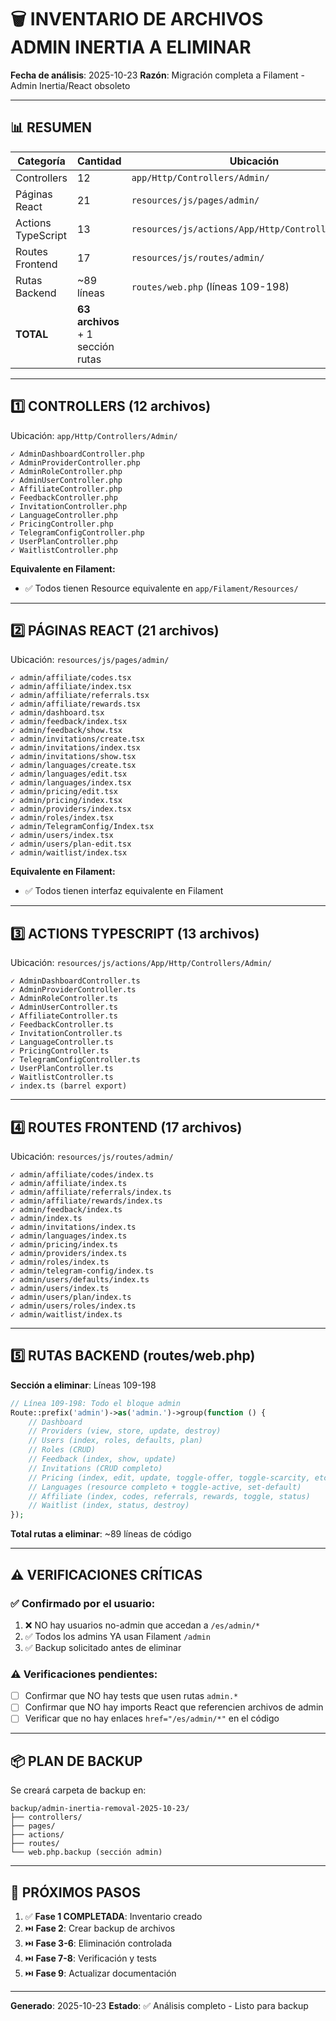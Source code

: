 # 🗑️ INVENTARIO DE ARCHIVOS ADMIN INERTIA A ELIMINAR

**Fecha de análisis**: 2025-10-23
**Razón**: Migración completa a Filament - Admin Inertia/React obsoleto

---

## 📊 RESUMEN

| Categoría | Cantidad | Ubicación |
|-----------|----------|-----------|
| Controllers | 12 | `app/Http/Controllers/Admin/` |
| Páginas React | 21 | `resources/js/pages/admin/` |
| Actions TypeScript | 13 | `resources/js/actions/App/Http/Controllers/Admin/` |
| Routes Frontend | 17 | `resources/js/routes/admin/` |
| Rutas Backend | ~89 líneas | `routes/web.php` (líneas 109-198) |
| **TOTAL** | **63 archivos** + 1 sección rutas |

---

## 1️⃣ CONTROLLERS (12 archivos)

Ubicación: `app/Http/Controllers/Admin/`

```
✓ AdminDashboardController.php
✓ AdminProviderController.php
✓ AdminRoleController.php
✓ AdminUserController.php
✓ AffiliateController.php
✓ FeedbackController.php
✓ InvitationController.php
✓ LanguageController.php
✓ PricingController.php
✓ TelegramConfigController.php
✓ UserPlanController.php
✓ WaitlistController.php
```

**Equivalente en Filament:**
- ✅ Todos tienen Resource equivalente en `app/Filament/Resources/`

---

## 2️⃣ PÁGINAS REACT (21 archivos)

Ubicación: `resources/js/pages/admin/`

```
✓ admin/affiliate/codes.tsx
✓ admin/affiliate/index.tsx
✓ admin/affiliate/referrals.tsx
✓ admin/affiliate/rewards.tsx
✓ admin/dashboard.tsx
✓ admin/feedback/index.tsx
✓ admin/feedback/show.tsx
✓ admin/invitations/create.tsx
✓ admin/invitations/index.tsx
✓ admin/invitations/show.tsx
✓ admin/languages/create.tsx
✓ admin/languages/edit.tsx
✓ admin/languages/index.tsx
✓ admin/pricing/edit.tsx
✓ admin/pricing/index.tsx
✓ admin/providers/index.tsx
✓ admin/roles/index.tsx
✓ admin/TelegramConfig/Index.tsx
✓ admin/users/index.tsx
✓ admin/users/plan-edit.tsx
✓ admin/waitlist/index.tsx
```

**Equivalente en Filament:**
- ✅ Todos tienen interfaz equivalente en Filament

---

## 3️⃣ ACTIONS TYPESCRIPT (13 archivos)

Ubicación: `resources/js/actions/App/Http/Controllers/Admin/`

```
✓ AdminDashboardController.ts
✓ AdminProviderController.ts
✓ AdminRoleController.ts
✓ AdminUserController.ts
✓ AffiliateController.ts
✓ FeedbackController.ts
✓ InvitationController.ts
✓ LanguageController.ts
✓ PricingController.ts
✓ TelegramConfigController.ts
✓ UserPlanController.ts
✓ WaitlistController.ts
✓ index.ts (barrel export)
```

---

## 4️⃣ ROUTES FRONTEND (17 archivos)

Ubicación: `resources/js/routes/admin/`

```
✓ admin/affiliate/codes/index.ts
✓ admin/affiliate/index.ts
✓ admin/affiliate/referrals/index.ts
✓ admin/affiliate/rewards/index.ts
✓ admin/feedback/index.ts
✓ admin/index.ts
✓ admin/invitations/index.ts
✓ admin/languages/index.ts
✓ admin/pricing/index.ts
✓ admin/providers/index.ts
✓ admin/roles/index.ts
✓ admin/telegram-config/index.ts
✓ admin/users/defaults/index.ts
✓ admin/users/index.ts
✓ admin/users/plan/index.ts
✓ admin/users/roles/index.ts
✓ admin/waitlist/index.ts
```

---

## 5️⃣ RUTAS BACKEND (routes/web.php)

**Sección a eliminar**: Líneas 109-198

```php
// Línea 109-198: Todo el bloque admin
Route::prefix('admin')->as('admin.')->group(function () {
    // Dashboard
    // Providers (view, store, update, destroy)
    // Users (index, roles, defaults, plan)
    // Roles (CRUD)
    // Feedback (index, show, update)
    // Invitations (CRUD completo)
    // Pricing (index, edit, update, toggle-offer, toggle-scarcity, etc.)
    // Languages (resource completo + toggle-active, set-default)
    // Affiliate (index, codes, referrals, rewards, toggle, status)
    // Waitlist (index, status, destroy)
});
```

**Total rutas a eliminar**: ~89 líneas de código

---

## ⚠️ VERIFICACIONES CRÍTICAS

### ✅ Confirmado por el usuario:
1. ❌ NO hay usuarios no-admin que accedan a `/es/admin/*`
2. ✅ Todos los admins YA usan Filament `/admin`
3. ✅ Backup solicitado antes de eliminar

### ⚠️ Verificaciones pendientes:
- [ ] Confirmar que NO hay tests que usen rutas `admin.*`
- [ ] Confirmar que NO hay imports React que referencien archivos de admin
- [ ] Verificar que no hay enlaces `href="/es/admin/*"` en el código

---

## 📦 PLAN DE BACKUP

Se creará carpeta de backup en:
```
backup/admin-inertia-removal-2025-10-23/
├── controllers/
├── pages/
├── actions/
├── routes/
└── web.php.backup (sección admin)
```

---

## 🎯 PRÓXIMOS PASOS

1. ✅ **Fase 1 COMPLETADA**: Inventario creado
2. ⏭️ **Fase 2**: Crear backup de archivos
3. ⏭️ **Fase 3-6**: Eliminación controlada
4. ⏭️ **Fase 7-8**: Verificación y tests
5. ⏭️ **Fase 9**: Actualizar documentación

---

**Generado**: 2025-10-23
**Estado**: ✅ Análisis completo - Listo para backup
